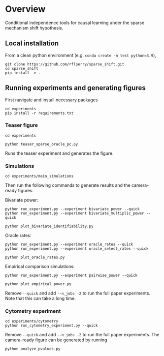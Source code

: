 # Overview

Conditional independence tools for causal learning under the sparse mechanism shift hypothesis.

## Local installation

From a clean python environment (e.g. `conda create -n test python=3.9`),

```console
git clone https://github.com/rflperry/sparse_shift.git
cd sparse_shift
pip install -e .
```

## Running experiments and generating figures

First navigate and install necessary packages

```console
cd experiments
pip install -r requirements.txt
```

### Teaser figure

```console
cd experiments

python teaser_sparse_oracle_pc.py
```

Runs the teaser experiment and generates the figure.

### Simulations

```console
cd experiments/main_simulations
```

Then run the following commands to generate results and the camera-ready figures.

Bivariate power:

```console
python run_experiment.py --experiment bivariate_power --quick
python run_experiment.py --experiment bivariate_multiplic_power --quick

python plot_bivariate_identifiability.py
```

Oracle rates:

```console
python run_experiment.py --experiment oracle_rates --quick
python run_experiment.py --experiment oracle_select_rates --quick

python plot_oracle_rates.py

```

Empirical comparison simulations:

```console
python run_experiment.py --experiment pairwise_power --quick

python plot_empirical_power.py

```

Remove `--quick` and add `--n_jobs -2` to run the full paper experiments.
Note that this can take a long time.

### Cytometry experiment

```console
cd experiments/cytometry
python run_cytometry_experiment.py --quick
```

Remove `--quick` and add `--n_jobs -2` to run the full paper experiments.
The camera-ready figure can be generated by running

```console
python analyze_pvalues.py
```
